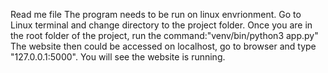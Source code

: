 Read me file
The program needs to be run on linux envrionment.
Go to Linux terminal and change directory to the project folder.
Once you are in the root folder of the project, run the command:"venv/bin/python3 app.py"
The website then could be accessed on localhost, go to browser and type "127.0.0.1:5000".
You will see the website is running.
